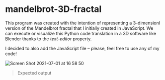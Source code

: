 # mandelbrot-3D-fractal

This program was created with the intention of representing a 3-dimensionl version of the Mandelbrot fractal that I initially created in JavaScript. We can execute or visualize this Python code translation in a 3D software like Blender thanks to the <i>text-editor</i> property.

I decided to also add the JavaScript file – please, feel free to use any of my code!

![Screen Shot 2021-07-01 at 16 58 50](https://user-images.githubusercontent.com/83437383/124198336-ab0e0a00-da8d-11eb-9f05-8789c30d8dc0.png)

> Expected output
